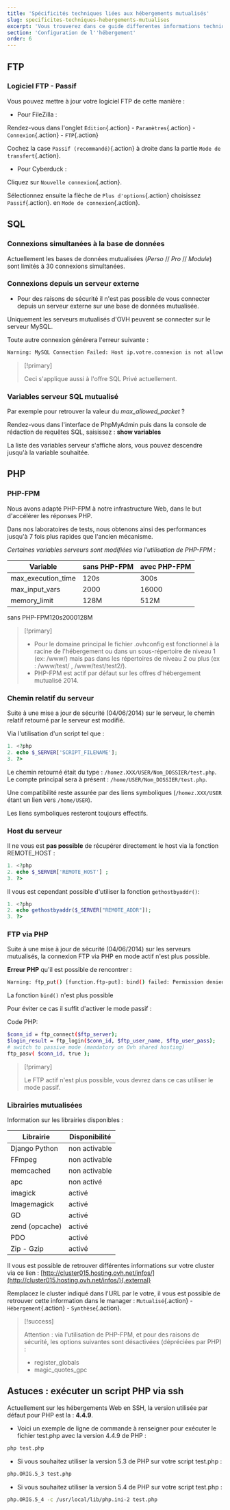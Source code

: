 ```yaml
---
title: 'Spécificités techniques liées aux hébergements mutualisés'
slug: specificites-techniques-hebergements-mutualises
excerpt: 'Vous trouverez dans ce guide differentes informations techniques  liees aux specificites techniques liees aux hebergements mutualises.'
section: 'Configuration de l''hébergement'
order: 6
---
```


## FTP

### Logiciel FTP - Passif

Vous pouvez mettre à jour votre logiciel FTP de cette manière :

- Pour FileZilla :

Rendez-vous dans l'onglet `Édition`{.action} - `Paramètres`{.action} - `Connexion`{.action} - `FTP`{.action}

Cochez la case `Passif (recommandé)`{.action} à droite dans la partie `Mode de transfert`{.action}.

- Pour Cyberduck :

Cliquez sur `Nouvelle connexion`{.action}.

Sélectionnez ensuite la flèche de `Plus d'options`{.action} choisissez `Passif`{.action}. en `Mode de connexion`{.action}.


## SQL

### Connexions simultanées à la base de données

Actuellement les bases de données mutualisées (*Perso* // *Pro* // *Module*) sont limités à 30 connexions simultanées.


### Connexions depuis un serveur externe

- Pour des raisons de sécurité il n'est pas possible de vous connecter depuis un serveur externe sur une base de données mutualisée.

Uniquement les serveurs mutualisés d'OVH peuvent se connecter sur le serveur MySQL.

Toute autre connexion générera l'erreur suivante :


```bash
Warning: MySQL Connection Failed: Host ip.votre.connexion is not allowed to connect ...
```



> [!primary]
>
> Ceci s'applique aussi à l'offre SQL Privé actuellement.
>

### Variables serveur SQL mutualisé

Par exemple pour retrouver la valeur du *max_allowed_packet* ?

Rendez-vous dans l'interface de PhpMyAdmin puis dans la console de rédaction de requêtes SQL, saisissez :  **show variables**

La liste des variables serveur s'affiche alors, vous pouvez descendre jusqu'à la variable souhaitée.


## PHP

### PHP-FPM

Nous avons adapté PHP-FPM à notre infrastructure Web, dans le but d'accélérer les réponses PHP.

Dans nos laboratoires de tests, nous obtenons ainsi des performances jusqu'à 7 fois plus rapides que l'ancien mécanisme.

*Certaines variables serveurs sont modifiées via l'utilisation de PHP-FPM :*


|Variable|sans PHP-FPM|avec PHP-FPM|
|---|---|---|
|max_execution_time|120s|300s|
|max_input_vars|2000|16000|
|memory_limit|128M|512M|

sans PHP-FPM120s2000128M


> [!primary]
>
> - Pour le domaine principal le fichier .ovhconfig est fonctionnel à la racine de l'hébergement ou dans un sous-répertoire de niveau 1 (ex: /www/) mais pas dans les répertoires de niveau 2 ou plus (ex :
> /www/test/ , /www/test/test2/).
> - PHP-FPM est actif par défaut sur les offres d'hébergement mutualisé 2014.
>

### Chemin relatif du serveur

Suite à une mise a jour de sécurité (04/06/2014) sur le serveur, le chemin relatif retourné par le serveur est modifié.

Via l'utilisation d'un script tel que :

```php
1. <?php
2. echo $_SERVER['SCRIPT_FILENAME'];
3. ?>
```

Le chemin retourné était du type : `/homez.XXX/USER/Nom_DOSSIER/test.php`. Le compte principal sera à présent : `/home/USER/Nom_DOSSIER/test.php`.


Une compatibilité reste assurée par des liens symboliques (`/homez.XXX/USER` étant un lien vers `/home/USER`).

Les liens symboliques resteront toujours effectifs.


### Host du serveur

Il ne vous est **pas possible** de récupérer directement le host via la fonction REMOTE_HOST :

```php
1. <?php
2. echo $_SERVER['REMOTE_HOST'] ;
3. ?>
```

Il vous est cependant possible d'utiliser la fonction `gethostbyaddr()`:

```php
1. <?php
2. echo gethostbyaddr($_SERVER["REMOTE_ADDR"]);
3. ?>
```


### FTP via PHP

Suite à une mise à jour de sécurité (04/06/2014) sur les serveurs mutualisés, la connexion FTP via PHP en mode actif n'est plus possible.

**Erreur PHP** qu'il est possible de rencontrer :


```bash
Warning: ftp_put() [function.ftp-put]: bind() failed: Permission denied (13)
```

La fonction `bind()` n'est plus possible

Pour éviter ce cas il suffit d'activer le mode passif :

Code PHP:

```bash
$conn_id = ftp_connect($ftp_server);
$login_result = ftp_login($conn_id, $ftp_user_name, $ftp_user_pass);
# switch to passive mode (mandatory on Ovh shared hosting)
ftp_pasv( $conn_id, true );
```


> [!primary]
>
> Le FTP actif n'est plus possible, vous devrez dans ce cas utiliser le mode passif.
>

### Librairies mutualisées

Information sur les librairies disponibles :


|Librairie|Disponibilité|
|---|---|
|Django Python|non activable|
|FFmpeg|non activable|
|memcached|non activable|
|apc|non activé|
|imagick|activé|
|Imagemagick|activé|
|GD|activé|
|zend (opcache)|activé|
|PDO|activé|
|Zip - Gzip|activé|

Il vous est possible de retrouver différentes informations sur votre cluster via ce lien : [http://cluster015.hosting.ovh.net/infos/](http://cluster015.hosting.ovh.net/infos/){.external}

Remplacez le cluster indiqué dans l'URL par le votre, il vous est possible de retrouver cette information dans le manager : `Mutualisé`{.action} - `Hébergement`{.action} - `Synthèse`{.action}.

> [!success]
>
> Attention : via l'utilisation de PHP-FPM, et pour des raisons de sécurité, les options suivantes sont désactivées (dépréciées par PHP) :
>
> - register_globals
> - magic_quotes_gpc
>

## Astuces : exécuter un script PHP via ssh


Actuellement sur les hébergements Web en SSH, la version utilisée par défaut pour PHP est la :  **4.4.9**.

- Voici un exemple de ligne de commande à renseigner pour exécuter le fichier test.php avec la version 4.4.9 de PHP :

```sh
php test.php
```

- Si vous souhaitez utiliser la version 5.3 de PHP sur votre script test.php :

```sh
php.ORIG.5_3 test.php
```

- Si vous souhaitez utiliser la version 5.4 de PHP sur votre script test.php :

```sh
php.ORIG.5_4 -c /usr/local/lib/php.ini-2 test.php
```
